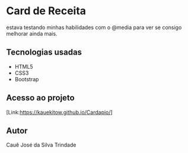 # Card de Receita

estava testando minhas habilidades com o @media para ver se consigo melhorar ainda mais.

## Tecnologias usadas

- HTML5
- CSS3
- Bootstrap

## Acesso ao projeto

[Link:https://kauekitow.github.io/Cardapio/]

## Autor

Cauê José da Silva Trindade